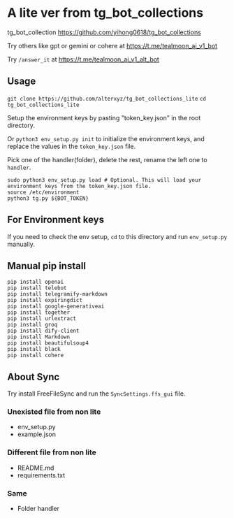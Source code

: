 # A lite ver from tg_bot_collections

tg_bot_collection <https://github.com/yihong0618/tg_bot_collections>

Try others like gpt or gemini or cohere at <https://t.me/tealmoon_ai_v1_bot>

Try `/answer_it` at <https://t.me/tealmoon_ai_v1_alt_bot>

## Usage

`git clone https://github.com/alterxyz/tg_bot_collections_lite`
`cd tg_bot_collections_lite`

Setup the environment keys by pasting "token_key.json" in the root directory.

Or `python3 env_setup.py init` to initialize the environment keys, and replace the values in the `token_key.json` file.

Pick one of the handler(folder), delete the rest, rename the left one to `handler`.

```shell
sudo python3 env_setup.py load # Optional. This will load your environment keys from the token_key.json file.
source /etc/environment
python3 tg.py ${BOT_TOKEN}
```

## For Environment keys

If you need to check the env setup, `cd` to this directory and run `env_setup.py` manually.

## Manual pip install

```shell
pip install openai
pip install telebot
pip install telegramify-markdown
pip install expiringdict
pip install google-generativeai
pip install together
pip install urlextract
pip install groq
pip install dify-client
pip install Markdown
pip install beautifulsoup4
pip install black
pip install cohere
```

## About Sync

Try install FreeFileSync and run the `SyncSettings.ffs_gui` file.

### Unexisted file from non lite

- env_setup.py
- example.json

### Different file from non lite

- README.md
- requirements.txt

### Same

- Folder handler
